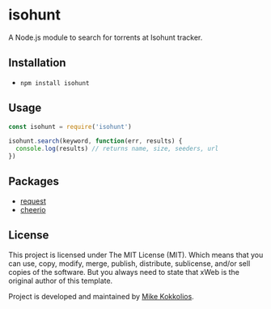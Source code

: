 # isohunt
A Node.js module to search for torrents at Isohunt tracker.

## Installation
* `npm install isohunt`

## Usage
```javascript
const isohunt = require('isohunt')

isohunt.search(keyword, function(err, results) {
  console.log(results) // returns name, size, seeders, url
})
```

## Packages
* [request](https://github.com/request/request)
* [cheerio](https://github.com/cheeriojs/cheerio)

## License
This project is licensed under The MIT License (MIT). Which means that you can use, copy, modify, merge, publish, distribute, sublicense, and/or sell copies of the software. But you always need to state that xWeb is the original author of this template.

Project is developed and maintained by [Mike Kokkolios](https://www.linkedin.com/in/kokkolios/).
